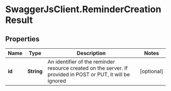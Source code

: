 # SwaggerJsClient.ReminderCreationResult

## Properties
Name | Type | Description | Notes
------------ | ------------- | ------------- | -------------
**id** | **String** | An identifier of the reminder resource created on the server. If provided in POST or PUT, it will be ignored | [optional] 


